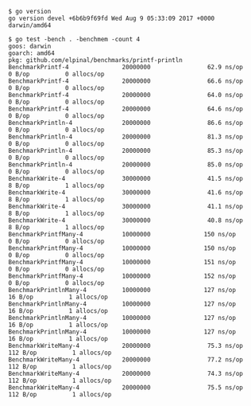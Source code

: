     $ go version
    go version devel +6b6b9f69fd Wed Aug 9 05:33:09 2017 +0000 darwin/amd64

    $ go test -bench . -benchmem -count 4 
    goos: darwin
    goarch: amd64
    pkg: github.com/elpinal/benchmarks/printf-println
    BenchmarkPrintf-4               20000000                62.9 ns/op             0 B/op          0 allocs/op
    BenchmarkPrintf-4               20000000                66.6 ns/op             0 B/op          0 allocs/op
    BenchmarkPrintf-4               20000000                64.0 ns/op             0 B/op          0 allocs/op
    BenchmarkPrintf-4               20000000                64.6 ns/op             0 B/op          0 allocs/op
    BenchmarkPrintln-4              20000000                86.6 ns/op             0 B/op          0 allocs/op
    BenchmarkPrintln-4              20000000                81.3 ns/op             0 B/op          0 allocs/op
    BenchmarkPrintln-4              20000000                85.3 ns/op             0 B/op          0 allocs/op
    BenchmarkPrintln-4              20000000                85.0 ns/op             0 B/op          0 allocs/op
    BenchmarkWrite-4                30000000                41.5 ns/op             8 B/op          1 allocs/op
    BenchmarkWrite-4                30000000                41.6 ns/op             8 B/op          1 allocs/op
    BenchmarkWrite-4                30000000                41.1 ns/op             8 B/op          1 allocs/op
    BenchmarkWrite-4                30000000                40.8 ns/op             8 B/op          1 allocs/op
    BenchmarkPrintfMany-4           10000000               150 ns/op               0 B/op          0 allocs/op
    BenchmarkPrintfMany-4           10000000               150 ns/op               0 B/op          0 allocs/op
    BenchmarkPrintfMany-4           10000000               151 ns/op               0 B/op          0 allocs/op
    BenchmarkPrintfMany-4           10000000               152 ns/op               0 B/op          0 allocs/op
    BenchmarkPrintlnMany-4          10000000               127 ns/op              16 B/op          1 allocs/op
    BenchmarkPrintlnMany-4          10000000               127 ns/op              16 B/op          1 allocs/op
    BenchmarkPrintlnMany-4          10000000               127 ns/op              16 B/op          1 allocs/op
    BenchmarkPrintlnMany-4          10000000               127 ns/op              16 B/op          1 allocs/op
    BenchmarkWriteMany-4            20000000                75.3 ns/op           112 B/op          1 allocs/op
    BenchmarkWriteMany-4            20000000                77.2 ns/op           112 B/op          1 allocs/op
    BenchmarkWriteMany-4            20000000                74.3 ns/op           112 B/op          1 allocs/op
    BenchmarkWriteMany-4            20000000                75.5 ns/op           112 B/op          1 allocs/op
